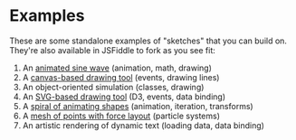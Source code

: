 # Examples
These are some standalone examples of "sketches" that you can build on.
They're also available in JSFiddle to fork as you see fit:

1. An [animated sine wave](sine-wave.html) (animation, math, drawing)
1. A [canvas-based drawing tool](canvas-draw.html) (events, drawing lines)
1. An object-oriented simulation (classes, drawing)
1. An [SVG-based drawing tool](d3-draw.html) (D3, events, data binding)
1. A [spiral of animating shapes](spiral-shapes.html) (animation, iteration, transforms)
1. A [mesh of points with force layout](mesh.html) (particle systems)
1. An artistic rendering of dynamic text (loading data, data binding)
<!-- 1. A [laser beam that bounces off walls](laser.html) (math, animation) -->
